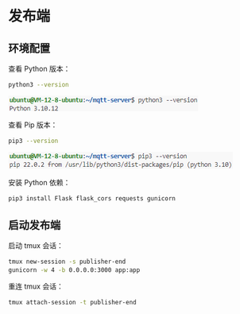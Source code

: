 # 发布端

## 环境配置

查看 Python 版本：

```bash
python3 --version
```

![](assets/2024-12-19_16-20-46.png)

查看 Pip 版本：

```bash
pip3 --version
```

![](assets/2024-12-19_16-21-43.png)

安装 Python 依赖：

```bash
pip3 install Flask flask_cors requests gunicorn
```

## 启动发布端

启动 tmux 会话：

```bash
tmux new-session -s publisher-end
gunicorn -w 4 -b 0.0.0.0:3000 app:app
```

重连 tmux 会话：

```bash
tmux attach-session -t publisher-end
```